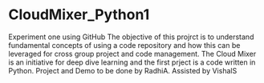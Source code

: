 # CloudMixer_Python1
Experiment one using GitHub
The objective of this projrct  is to understand fundamental concepts of using a code repository and how this can be leveraged for 
cross group project and code management. 
The Cloud Mixer is an initiative for deep dive learning and the first prject is a code written in Python.
Project and Demo to be done by RadhiA. Assisted by VishalS
